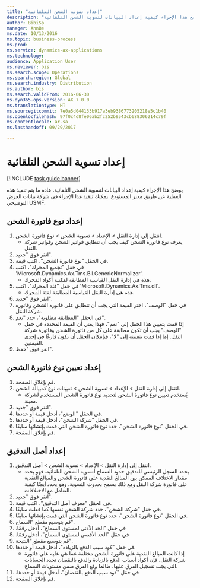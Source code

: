 ```yaml
--- 
title: "إعداد تسوية الشحن التلقائية"
description: "يوضح هذا الإجراء كيفية إعداد البيانات لتسوية الشحن التلقائية."
author: BibiSp
manager: AnnBe
ms.date: 10/13/2016
ms.topic: business-process
ms.prod: 
ms.service: dynamics-ax-applications
ms.technology: 
audience: Application User
ms.reviewer: bis
ms.search.scope: Operations
ms.search.region: Global
ms.search.industry: Distribution
ms.author: bis
ms.search.validFrom: 2016-06-30
ms.dyn365.ops.version: AX 7.0.0
ms.translationtype: HT
ms.sourcegitcommit: 7e0a5d044133b917a3eb9386773205218e5c1b40
ms.openlocfilehash: 97f0c4d8fe06ab2fc252b9543cb688306214c79f
ms.contentlocale: ar-sa
ms.lasthandoff: 09/29/2017

---
```

# <a name="set-up-automatic-freight-reconciliation"></a>إعداد تسوية الشحن التلقائية

[!INCLUDE [task guide banner](../../includes/task-guide-banner.md)]

يوضح هذا الإجراء كيفية إعداد البيانات لتسوية الشحن التلقائية. عادة ما يتم تنفيذ هذه العملية عن طريق مدير المستودع. يمكنك تنفيذ هذا الإجراء في شركة بيانات العرض التوضيحي USMF.


## <a name="set-up-the-freight-bill-type"></a>إعداد نوع فاتورة الشحن
1. انتقل إلى إدارة النقل > الإعداد > تسوية الشحن > نوع فاتورة الشحن.
    * يعرف نوع فاتورة الشحن كيف يجب أن تتطابق فواتير الشحن وفواتير شركة النقل.  
2. انقر فوق "جديد".
3. في الحقل "نوع فاتورة الشحن"، اكتب قيمة.
4. في حقل "تجميع المحرك"، اكتب 'Microsoft.Dynamics.Ax.Tms.Bll.GenericNormalizer'.
    * هذه هي إدارة النقل القياسية المطابقة لمكتبة أكواد المحرك.  
5. في حقل "فئة المحرك"، اكتب 'Microsoft.Dynamics.Ax.Tms.dll'.
    * هذه هي إدارة النقل القياسية المطابقة لفئة المحرك.  
6. انقر فوق "جديد".
7. في حقل "الوصف"، اختر القيمة التي يجب أن تتطابق على فاتورة الشحن وفاتورة شركة النقل.  
8. في الحقل "المطابقة مطلوبة"، حدد "نعم".
    * إذا قمت بتعيين هذا الحقل إلى "نعم"، فهذا يعني أن القيمة المحددة في حقل "الوصف" يجب أن تكون مطابقة على كل من فاتورة الشحن وفاتورة شركة النقل. إما إذا قمت بتعيينه إلى "لا"، فبإمكان الحقل أن يكون فارغًا في إحدى القيمتين.  
9. انقر فوق "حفظ".

## <a name="set-up-the-freight-bill-type-assignment"></a>إعداد تعيين نوع فاتورة الشحن
1. قم بإغلاق الصفحة.
2. انتقل إلى إدارة النقل > الإعداد > تسوية الشحن > تعيينات نوع كمبيالة الشحن.
    * يُستخدم تعيين نوع فاتورة الشحن لتحديد نوع فاتورة الشحن المستخدم لشركة معينة.   
3. انقر فوق "جديد".
4. في الحقل "الوضع"، أدخل قيمة أو حددها.
5. في الحقل "شركة الشحن"، أدخل قيمة أو حددها.
6. في الحقل "نوع فاتورة الشحن"، حدد نوع فاتورة الشحن التي قمت بإنشائها سابقًا.
7. قم بإغلاق الصفحة.

## <a name="set-up-the-audit-master"></a>إعداد أصل التدقيق
1. انتقل إلى إدارة النقل > الإعداد > تسوية الشحن > أصل التدقيق.
    * يحدد السجل الرئيسي للتدقيق حدود السماح لتسوية الشحن التلقائية. فهو يحدد مقدار الاختلاف الممكن بين المبالغ النقدية على فاتورة الشحن والمبالغ النقدية على فاتورة شركة النقل ومع ذلك يسمح بحدوث التسوية. وهو يحدد أيضًا كيفية التعامل مع الاختلافات.  
2. انقر فوق "جديد".
3. في الحقل "معرف أصل التدقيق‬"، اكتب قيمة.
4. في حقل "شركة الشحن"، حدد شركة الشحن نفسها كما فعلت سابقًا.
5. في الحقل "نوع فاتورة الشحن"، حدد نوع فاتورة الشحن التي قمت بإنشائها سابقًا.
6. قم بتوسيع مقطع "السماح".
7. في حقل "‏‫الحد الأدنى لمستوى السماح"، أدخل رقمًا.
8. في حقل "‏‫الحد الأقصى لمستوى السماح"، أدخل رقمًا.
9. قم بتوسيع مقطع "النتيجة".
10. في حقل "‏‫كود سبب الدفع بالزيادة‬"، أدخل قيمة أو حددها.
    * إذا كانت المبالغ النقدية على فاتورة الشحن مختلفة عما هي عليه على فاتورة شركة النقل، فإن أكواد أسباب الدفع بالزيادة والدفع بالنقصان تحدد الحسابات التي يجب تسجيل الفرق عليها، طالما وقع الفرق ضمن مستويات السماح.  
11. في حقل "‏‫كود سبب الدفع بالنقصان"، أدخل قيمة أو حددها.
12. قم بإغلاق الصفحة.


